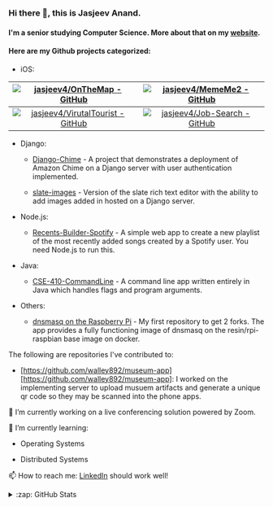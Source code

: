### Hi there 👋, this is Jasjeev Anand.

#### I&#39;m a senior studying Computer Science. More about that on my [website][website].

#### Here are my Github projects categorized:

- iOS:
   
[![jasjeev4/OnTheMap - GitHub](https://gh-card.dev/repos/jasjeev4/OnTheMap.svg)](https://github.com/jasjeev4/OnTheMap)       |  [![jasjeev4/MemeMe2 - GitHub](https://gh-card.dev/repos/jasjeev4/MemeMe2.svg)](https://github.com/jasjeev4/MemeMe2)
:-------------------------:|:-------------------------:
[![jasjeev4/VirutalTourist - GitHub](https://gh-card.dev/repos/jasjeev4/VirutalTourist.svg)](https://github.com/jasjeev4/VirutalTourist)  |  [![jasjeev4/Job-Search - GitHub](https://gh-card.dev/repos/jasjeev4/Job-Search.svg)](https://github.com/jasjeev4/Job-Search)

- Django:
  
  - [Django-Chime][Django-Chime] - A project that demonstrates a deployment of Amazon Chime on a Django server with user authentication implemented.
    
  - [slate-images][slate-images-django] - Version of the slate rich text editor with the ability to add images added in hosted on a Django server.
  
- Node.js:
  
  - [Recents-Builder-Spotify][recents-builder-node] - A simple web app to create a new playlist of the most recently added songs created by a Spotify user. You need Node.js to run this.

- Java:
  - [CSE-410-CommandLine][CSE-410-CommandLine] - A command line app written entirely in Java which handles flags and program arguments. 

- Others:
  
  - [dnsmasq on the Raspberry Pi][rpi-docker-dnsmasq] - My first repository to get 2 forks. The app provides a fully functioning image of dnsmasq on the resin/rpi-raspbian base image on docker.

The following are repositories I've contributed to:

  - [https://github.com/walley892/museum-app][https://github.com/walley892/museum-app]: I worked on the implementing server to upload musuem artifacts and generate a unique qr code so they may be scanned into the phone apps. 


🔭 I’m currently working on a live conferencing solution powered by Zoom.

🌱 I’m currently learning:

- Operating Systems
  
- Distributed Systems
  

📫 How to reach me:
[LinkedIn][LinkedIn] should work well!


<details>
  <summary>:zap: GitHub Stats</summary>

  <img align="left" alt="jasjeev4's GitHub Stats" src="https://github-readme-stats.codestackr.vercel.app/api?username=jasjeev4&show_icons=true&hide_border=true" />

</details>


[website]: https://jsanand.com
[LinkedIn]:https://www.linkedin.com/in/jasjeev/
[rpi-docker-dnsmasq]:https://github.com/jasjeev4/rpi-docker-dnsmasq
[slate-images-django]:https://github.com/jasjeev4/slate-images
[Django-Chime]:https://github.com/jasjeev4/Django-Chime
[recents-builder-node]:https://github.com/jasjeev4/Recents-Builder-Spotify
[https://github.com/walley892/museum-app]:https://github.com/walley892/museum-app
[CSE-410-CommandLine]:https://github.com/jasjeev4/CSE-410-CommandLine.git
[MemeMe2]:https://github.com/jasjeev4/MemeME2
